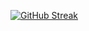 [![GitHub Streak](https://github-readme-streak-stats.herokuapp.com/?user=roy-g-biv)](https://git.io/streak-stats)

